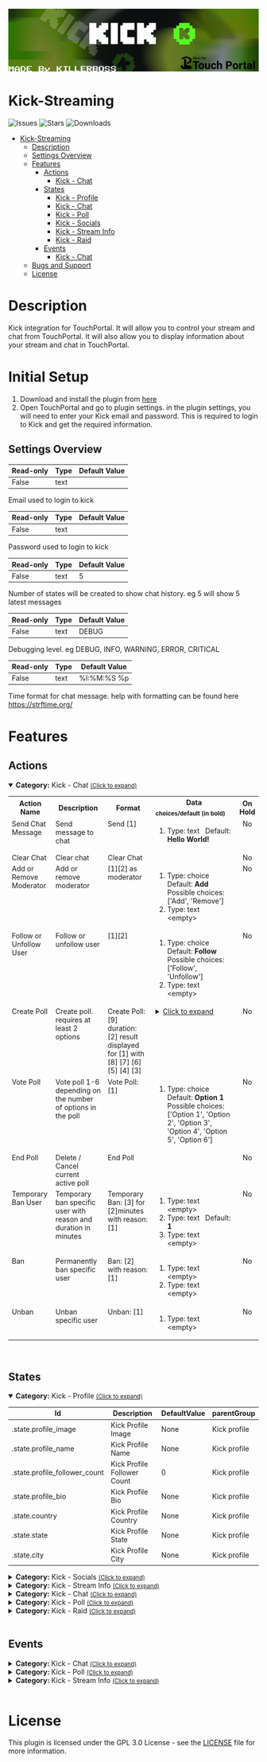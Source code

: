 ![Banner](banners/Kick-Banner.png)

# Kick-Streaming
![Issues](https://img.shields.io/github/issues/KillerBOSS2019/Kick-Streaming-TouchPortal?style=for-the-badge)
![Stars](https://img.shields.io/github/stars/KillerBOSS2019/Kick-Streaming-TouchPortal?style=for-the-badge)
![Downloads](https://img.shields.io/github/downloads/KillerBOSS2019/Kick-Streaming-TouchPortal/total?style=for-the-badge)
- [Kick-Streaming](#Kick-Streaming)
  - [Description](#description) 
  - [Settings Overview](#Settings-Overview)
  - [Features](#Features)
    - [Actions](#actions)
        - [Kick - Chat](#com.github.killerboss2019.kicktp.chatactions)
    - [States](#states)
        - [Kick - Profile](#com.github.killerboss2019.kicktp.mainstates)
        - [Kick - Chat](#com.github.killerboss2019.kicktp.chatstates)
        - [Kick - Poll](#com.github.killerboss2019.kicktp.pollstates)
        - [Kick - Socials](#com.github.killerboss2019.kicktp.socialsstates)
        - [Kick - Stream Info](#com.github.killerboss2019.kicktp.streaminfostates)
        - [Kick - Raid](#com.github.killerboss2019.kicktp.raidstates)
    - [Events](#events)
        - [Kick - Chat](#com.github.killerboss2019.kicktp.chatevents)
  - [Bugs and Support](#bugs-and-suggestion)
  - [License](#license)
  
# Description
Kick integration for TouchPortal. It will allow you to control your stream and chat from TouchPortal. It will also allow you to display information about your stream and chat in TouchPortal.

# Initial Setup
1. Download and install the plugin from [here](https://github.com/KillerBOSS2019/Kick-Streaming-TouchPortal/releases)
2. Open TouchPortal and go to plugin settings. in the plugin settings, you will need to enter your Kick email and password. This is required to login to Kick and get the required information.

## Settings Overview
| Read-only | Type | Default Value |
| --- | --- | --- |
| False | text |  |

Email used to login to kick

| Read-only | Type | Default Value |
| --- | --- | --- |
| False | text |  |

Password used to login to kick

| Read-only | Type | Default Value |
| --- | --- | --- |
| False | text | 5 |

Number of states will be created to show chat history. eg 5 will show 5 latest messages

| Read-only | Type | Default Value |
| --- | --- | --- |
| False | text | DEBUG |

Debugging level. eg DEBUG, INFO, WARNING, ERROR, CRITICAL

| Read-only | Type | Default Value |
| --- | --- | --- |
| False | text | %I:%M:%S %p |

Time format for chat message. help with formatting can be found here https://strftime.org/


# Features

## Actions
<details open id='com.github.killerboss2019.kicktp.chatactions'><summary><b>Category:</b> Kick - Chat <small><ins>(Click to expand)</ins></small></summary><table>
<tr valign='buttom'><th>Action Name</th><th>Description</th><th>Format</th><th nowrap>Data<br/><div align=left><sub>choices/default (in bold)</th><th>On<br/>Hold</sub></div></th></tr>
<tr valign='top'><td>Send Chat Message</td><td>Send message to chat</td><td>Send [1]</td><td><ol start=1><li>Type: text &nbsp; 
Default: <b>Hello World!</b></li>
</ol></td>
<td align=center>No</td>
<tr valign='top'><td>Clear Chat</td><td>Clear chat</td><td>Clear Chat</td><td> </td>
<td align=center>No</td>
<tr valign='top'><td>Add or Remove Moderator</td><td>Add or remove moderator</td><td>[1][2] as moderator</td><td><ol start=1><li>Type: choice &nbsp; 
Default: <b>Add</b> Possible choices: ['Add', 'Remove']</li>
<li>Type: text &nbsp; 
&lt;empty&gt;</li>
</ol></td>
<td align=center>No</td>
<tr valign='top'><td>Follow or Unfollow User</td><td>Follow or unfollow user</td><td>[1][2]</td><td><ol start=1><li>Type: choice &nbsp; 
Default: <b>Follow</b> Possible choices: ['Follow', 'Unfollow']</li>
<li>Type: text &nbsp; 
&lt;empty&gt;</li>
</ol></td>
<td align=center>No</td>
<tr valign='top'><td>Create Poll</td><td>Create poll. requires at least 2 options</td><td>Create Poll: [9] duration: [2] result displayed for [1] with [8] [7] [6] [5] [4] [3]</td><td><details><summary><ins>Click to expand</ins></summary><ol start=1>
<li>Type: choice &nbsp; 
Default: <b>15 seconds</b> Possible choices: ['15 seconds', '30 seconds', '2 minutes', '3 minutes', '4 minutes', '5 minutes']</li>
<li>Type: choice &nbsp; 
Default: <b>30</b> Possible choices: ['30 seconds', '2 minutes', '3 minutes', '4 minutes', '5 minutes']</li>
<li>Type: text &nbsp; 
&lt;empty&gt;</li>
<li>Type: text &nbsp; 
&lt;empty&gt;</li>
<li>Type: text &nbsp; 
&lt;empty&gt;</li>
<li>Type: text &nbsp; 
&lt;empty&gt;</li>
<li>Type: text &nbsp; 
&lt;empty&gt;</li>
<li>Type: text &nbsp; 
&lt;empty&gt;</li>
<li>Type: text &nbsp; 
&lt;empty&gt;</li>
</ol></td>
</details><td align=center>No</td>
<tr valign='top'><td>Vote Poll</td><td>Vote poll 1-6 depending on the number of options in the poll</td><td>Vote Poll: [1]</td><td><ol start=1><li>Type: choice &nbsp; 
Default: <b>Option 1</b> Possible choices: ['Option 1', 'Option 2', 'Option 3', 'Option 4', 'Option 5', 'Option 6']</li>
</ol></td>
<td align=center>No</td>
<tr valign='top'><td>End Poll</td><td>Delete / Cancel current active poll</td><td>End Poll</td><td> </td>
<td align=center>No</td>
<tr valign='top'><td>Temporary Ban User</td><td>Temporary ban specific user with reason and duration in minutes</td><td>Temporary Ban: [3] for [2]minutes with reason: [1]</td><td><ol start=1><li>Type: text &nbsp; 
&lt;empty&gt;</li>
<li>Type: text &nbsp; 
Default: <b>1</b></li>
<li>Type: text &nbsp; 
&lt;empty&gt;</li>
</ol></td>
<td align=center>No</td>
<tr valign='top'><td>Ban</td><td>Permanently ban specific user</td><td>Ban: [2] with reason: [1]</td><td><ol start=1><li>Type: text &nbsp; 
&lt;empty&gt;</li>
<li>Type: text &nbsp; 
&lt;empty&gt;</li>
</ol></td>
<td align=center>No</td>
<tr valign='top'><td>Unban</td><td>Unban specific user</td><td>Unban: [1]</td><td><ol start=1><li>Type: text &nbsp; 
&lt;empty&gt;</li>
</ol></td>
<td align=center>No</td>
</tr></table></details>
<br>

## States
<details open id='com.github.killerboss2019.kicktp.mainstates'><summary><b>Category:</b> Kick - Profile <small><ins>(Click to expand)</ins></small></summary>


| Id | Description | DefaultValue | parentGroup |
| --- | --- | --- | --- |
| .state.profile_image | Kick Profile Image | None | Kick profile |
| .state.profile_name | Kick Profile Name | None | Kick profile |
| .state.profile_follower_count | Kick Profile Follower Count | 0 | Kick profile |
| .state.profile_bio | Kick Profile Bio | None | Kick profile |
| .state.country | Kick Profile Country | None | Kick profile |
| .state.state | Kick Profile State | None | Kick profile |
| .state.city | Kick Profile City | None | Kick profile |
</details>

<details id='com.github.killerboss2019.kicktp.socialsstates'><summary><b>Category:</b> Kick - Socials <small><ins>(Click to expand)</ins></small></summary>


| Id | Description | DefaultValue | parentGroup |
| --- | --- | --- | --- |
| .state.instagram | Kick Profile Instagram | None | Kick - Socials |
| .state.twitter | Kick Profile Twitter | None | Kick - Socials |
| .state.youtube | Kick Profile Youtube | None | Kick - Socials |
| .state.discord | Kick Profile Discord | None | Kick - Socials |
| .state.tiktik | Kick Profile TikTok | None | Kick - Socials |
| .state.facebook | Kick Profile Facebook | None | Kick - Socials |
</details>

<details id='com.github.killerboss2019.kicktp.streaminfostates'><summary><b>Category:</b> Kick - Stream Info <small><ins>(Click to expand)</ins></small></summary>


| Id | Description | DefaultValue | parentGroup |
| --- | --- | --- | --- |
| .state.streaming_status | Kick is Live | False | Kick stream info |
| .state.streaming_title | Kick Stream Title | None | Kick stream info |
| .state.streaming_viewers | Kick stream viewer count | 0 | Kick stream info |
| .state.streaming_duration | Kick Stream Duration | 0 | Kick stream info |
| .state.is_mature | Kick Stream is Mature | False | Kick stream info |
| .state.stream_lang | Kick Stream Language | None | Kick stream info |
| .state.stream_thumbnail | Kick Stream Thumbnail | None | Kick stream info |
| .state.stream_topic | Kick Stream Topic | None | Kick stream info |
</details>

<details id='com.github.killerboss2019.kicktp.chatstates'><summary><b>Category:</b> Kick - Chat <small><ins>(Click to expand)</ins></small></summary>


| Id | Description | DefaultValue | parentGroup |
| --- | --- | --- | --- |
| .state.latest_follower | Kick Latest Follower |  | Kick chat |
| .state.latest_unfollower | Kick Latest Unfollower |  | Kick chat |
| .state.slow_mode_enabled | Kick is Slow mode enabled | False | Kick chat |
| .state.slow_mode_delay | Kick slow mode delay in seconds | 0 | Kick chat |
| .state.follower_mode_enabled | Kick is Followers-only chat enabled | False | Kick chat |
| .state.follower_mode_delay | Kick followers mode delay in minutes | 0 | Kick chat |
| .state.emote_only_mode_enabled | Kick is emote only mode enabled | False | Kick chat |
| .state.adv_antibot_enabled | Kick is Advanced bot protection enabled | False | Kick chat |
| .state.adv_antibot_remaintime | Kick Advanced bot protection remaining time | 0 | Kick chat |
| .state.sub_mode_enabled | Kick is Subscribers-only chat enabled | False | Kick chat |
</details>

<details id='com.github.killerboss2019.kicktp.pollstates'><summary><b>Category:</b> Kick - Poll <small><ins>(Click to expand)</ins></small></summary>


| Id | Description | DefaultValue | parentGroup |
| --- | --- | --- | --- |
| .state.poll_question | Kick poll question | None | Kick poll |
| .state.option1_votes | Kick poll option 1 votes | 0 | Kick poll |
| .state.option1_label | Kick poll option 1 label | None | Kick poll |
| .state.option2_votes | Kick poll option 2 votes | 0 | Kick poll |
| .state.option2_label | Kick poll option 2 label | None | Kick poll |
| .state.option3_votes | Kick poll option 3 votes | 0 | Kick poll |
| .state.option3_label | Kick poll option 3 label | None | Kick poll |
| .state.option4_votes | Kick poll option 4 votes | 0 | Kick poll |
| .state.option4_label | Kick poll option 4 label | None | Kick poll |
| .state.option5_votes | Kick poll option 5 votes | 0 | Kick poll |
| .state.option5_label | Kick poll option 5 label | None | Kick poll |
| .state.option6_votes | Kick poll option 6 votes | 0 | Kick poll |
| .state.option6_label | Kick poll option 6 label | None | Kick poll |
| .state.is_poll_running | Kick is poll running | False | Kick poll |
</details>

<details id='com.github.killerboss2019.kicktp.raidstates'><summary><b>Category:</b> Kick - Raid <small><ins>(Click to expand)</ins></small></summary>


| Id | Description | DefaultValue | parentGroup |
| --- | --- | --- | --- |
| .state.latest_raid_name | Kick latest raid name | None | Kick raid |
| .state.latest_raid_viewers | Kick latest raid viewers count | 0 | Kick raid |
| .state.latest_raid_optional_message | Kick latest raid optional message | None | Kick raid |
</details>

<br>

## Events

<td></tr>
<td></tr>
<td></tr>
<td></tr>
<td></tr>
<td></tr>
<td></tr>
<details id='com.github.killerboss2019.kicktp.chatevents'><summary><b>Category: </b>Kick - Chat <small><ins>(Click to expand)</ins></small></summary>

<table>
<tr valign='buttom'><th>Id</th><th>Name</th><th nowrap>Evaluated State Id</th><th>Format</th><th>Type</th><th>Choice(s)</th></tr>
<tr valign='top'><td>.event.onSlowMode</td><td>On slow mode</td><td>.state.slow_mode_enabled</td><td>When slow mode is $val</td><td>choice</td><td><ul><li>True</li><li>False</li></ul></td><tr valign='top'><td>.event.onFollowerMode</td><td>On follower mode</td><td>.state.follower_mode_enabled</td><td>When follower mode is $val</td><td>choice</td><td><ul><li>True</li><li>False</li></ul></td><tr valign='top'><td>.event.onEmoteOnlyMode</td><td>On emote only mode</td><td>.state.emote_only_mode_enabled</td><td>When emote only mode is $val</td><td>choice</td><td><ul><li>True</li><li>False</li></ul></td><tr valign='top'><td>.event.onSubMode</td><td>On sub mode</td><td>.state.sub_mode_enabled</td><td>When sub mode is $val</td><td>choice</td><td><ul><li>True</li><li>False</li></ul></td><tr valign='top'><td>.event.onAdvAntibot</td><td>On advanced antibot</td><td>.state.adv_antibot_enabled</td><td>When advanced antibot is $val</td><td>choice</td><td><ul><li>True</li><li>False</li></ul></td></table></details>
<details id='com.github.killerboss2019.kicktp.pollevents'><summary><b>Category: </b>Kick - Poll <small><ins>(Click to expand)</ins></small></summary>

<table>
<tr valign='buttom'><th>Id</th><th>Name</th><th nowrap>Evaluated State Id</th><th>Format</th><th>Type</th><th>Choice(s)</th></tr>
<tr valign='top'><td>.event.onPullRunning</td><td>On poll</td><td>.state.is_poll_running</td><td>When poll is started $val</td><td>choice</td><td><ul><li>True</li><li>False</li></ul></td></table></details>
<details id='com.github.killerboss2019.kicktp.streaminfoevents'><summary><b>Category: </b>Kick - Stream Info <small><ins>(Click to expand)</ins></small></summary>

<table>
<tr valign='buttom'><th>Id</th><th>Name</th><th nowrap>Evaluated State Id</th><th>Format</th><th>Type</th><th>Choice(s)</th></tr>
<tr valign='top'><td>.event.onStreamStart</td><td>On stream start</td><td>.state.streaming_status</td><td>When stream is started $val</td><td>choice</td><td><ul><li>True</li><li>False</li></ul></td></table></details>
<br>


# License
This plugin is licensed under the GPL 3.0 License - see the [LICENSE](LICENSE) file for more information.

